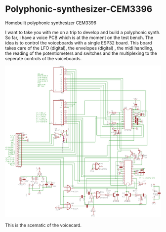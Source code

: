 # Polyphonic-synthesizer-CEM3396

Homebuilt polyphonic synthesizer CEM3396

I want to take you with me on a trip to develop and build a polyphonic synth.
So far, i have a voice PCB which is at the moment on the test bench.
The idea is to control the voiceboards with a single ESP32 board.
This board takes care of the LFO (digital), the envelopes (digital) , the midi handling, the reading of the potentiometers and switches and the multiplexing to the seperate controls of the voiceboards.

![Screenshot](https://github.com/synthy10/Polyphonic-synthesizer-CEM3396/blob/master/cem3396.bmp)

This is the scematic of the voicecard.
